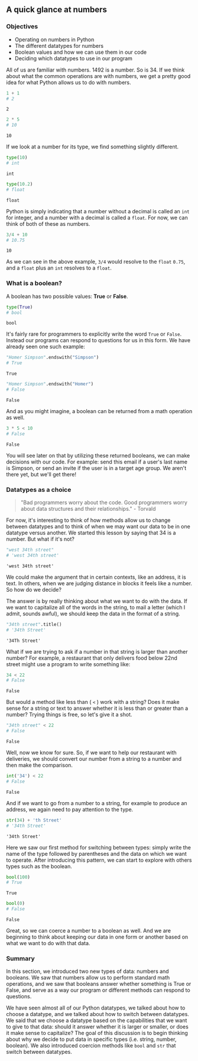 
## A quick glance at numbers

### Objectives
* Operating on numbers in Python
* The different datatypes for numbers
* Boolean values and how we can use them in our code
* Deciding which datatypes to use in our program

All of us are familiar with numbers.  1492 is a number.  So is 34.  If we think about what the common operations are with numbers, we get a pretty good idea for what Python allows us to do with numbers.


```python
1 + 1
# 2
```




    2




```python
2 * 5
# 10
```




    10



If we look at a number for its type, we find something slightly different.


```python
type(10)
# int
```




    int




```python
type(10.2)
# float
```




    float



Python is simply indicating that a number without a decimal is called an `int` for integer, and a number with a decimal is called a `float`. For now, we can think of both of these as numbers.


```python
3/4 + 10
# 10.75
```




    10



As we can see in the above example, `3/4` would resolve to the `float` `0.75`, and a `float` plus an `int` resolves to a `float`. 

### What is a boolean?

A boolean has two possible values: **True** or **False**.


```python
type(True)
# bool
```




    bool



It's fairly rare for programmers to explicitly write the word `True` or `False`.  Instead our programs can respond to questions for us in this form.  We have already seen one such example:


```python
"Homer Simpson".endswith("Simpson")
# True
```




    True




```python
"Homer Simpson".endswith("Homer")
# False
```




    False



And as you might imagine, a boolean can be returned from a math operation as well.


```python
3 * 5 < 10
# False
```




    False



You will see later on that by utilizing these returned booleans, we can make decisions with our code. For example: send this email if a user's last name is Simpson, or send an invite if the user is in a target age group. We aren't there yet, but we'll get there!

### Datatypes as a choice

> "Bad programmers worry about the code. Good programmers worry about data structures and their relationships." - Torvald 

For now, it's interesting to think of how methods allow us to change between datatypes and to think of when we may want our data to be in one datatype versus another.  We started this lesson by saying that 34 is a number.  But what if it's not?


```python
"west 34th street"
# 'west 34th street'
```




    'west 34th street'



We could make the argument that in certain contexts, like an address, it is text.  In others, when we are judging distance in blocks it feels like a number.  So how do we decide?  

The answer is by really thinking about what we want to do with the data.  If we want to capitalize all of the words in the string, to mail a letter (which I admit, sounds awful), we should keep the data in the format of a string.


```python
"34th street".title()
# '34th Street'
```




    '34Th Street'



What if we are trying to ask if a number in that string is larger than another number?  For example, a restaurant that only delivers food below 22nd street might use a program to write something like: 


```python
34 < 22
# False
```




    False



But would a method like less than ( `<` ) work with a string? Does it make sense for a string or text to answer whether it is less than or greater than a number? Trying things is free, so let's give it a shot.


```python
"34th street" < 22
# False
```




    False



Well, now we know for sure.  So, if we want to help our restaurant with deliveries, we should convert our number from a string to a number and then make the comparison.


```python
int('34') < 22
# False
```




    False



And if we want to go from a number to a string, for example to produce an address, we again need to pay attention to the type.


```python
str(34) + 'th Street'
# '34th Street'
```




    '34th Street'



Here we saw our first method for switching between types: simply write the name of the type followed by parentheses and the data on which we want to operate. After introducing this pattern, we can start to explore with others types such as the boolean.


```python
bool(100)
# True
```




    True




```python
bool(0)
# False
```




    False



Great, so we can coerce a number to a boolean as well.  And we are beginning to think about keeping our data in one form or another based on what we want to do with that data.    

### Summary

In this section, we introduced two new types of data: numbers and booleans. We saw that numbers allow us to perform standard math operations, and we saw that booleans answer whether something is True or False, and serve as a way our program or different methods can respond to questions.

We have seen almost all of our Python datatypes, we talked about how to choose a datatype, and we talked about how to switch between datatypes.  We said that we choose a datatype based on the capabilities that we want to give to that data: should it answer whether it is larger or smaller, or does it make sense to capitalize? The goal of this discussion is to begin thinking about why we decide to put data in specific types (i.e. string, number, boolean). We also introduced coercion methods like `bool` and `str` that switch between datatypes. 
